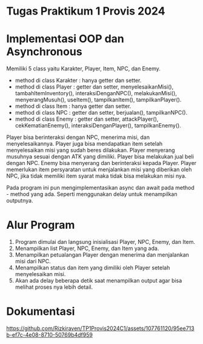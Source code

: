 # Tugas Praktikum 1 Provis 2024

# Implementasi OOP dan Asynchronous
Memiliki 5 class yaitu Karakter, Player, Item, NPC, dan Enemy.
- method di class Karakter : hanya getter dan setter.
- method di class Player : getter dan setter, menyelesaikanMisi(), tambahItemInventory(), interaksiDenganNPC(), melakukanMisi(), menyerangMusuh(), useItem(), tampilkanItem(), tampilkanPlayer().
- method di class Item : hanya getter dan setter.
- method di class NPC : getter dan setter, berjualan(), tampilkanNPC().
- method di class Enemy : getter dan setter, attackPlayer(), cekKematianEnemy(), interaksiDenganPlayer(), tampilkanEnemy().

Player bisa berinteraksi dengan NPC, menerima misi, dan menyelesaikannya. Player juga bisa mendapatkan item setelah menyelesaikan misi yang sudah beres dilakukan.
Player menyerang musuhnya sesuai dengan ATK yang dimiliki.
Player bisa melakukan jual beli dengan NPC.
Enemy bisa menyerang dan berinteraksi kepada Player.
Player memerlukan item persyaratan untuk menjalankan misi yang diberikan oleh NPC, jika tidak memiliki item syarat maka tidak bisa melakukan misi nya.

Pada program ini pun mengimplementasikan async dan await pada method - method yang ada. Seperti menggunakan delay untuk menampilkan outputnya.

# Alur Program
1. Program dimulai dan langsung inisialisasi Player, NPC, Enemy, dan Item.
2. Menampilkan list Player, NPC, Enemy, dan Item yang ada.
3. Menampilkan petualangan Player dengan menerima dan menjalankan misi dari NPC.
4. Menampilkan status dan item yang dimiliki oleh Player setelah menyelesaikan misi.
5. Akan ada delay beberapa detik saat menampilkan output agar bisa melihat proses nya lebih detail.

# Dokumentasi
https://github.com/Rizkiraven/TP1Provis2024C1/assets/107761120/95ee713b-ef7c-4e08-8710-50769b4df959
